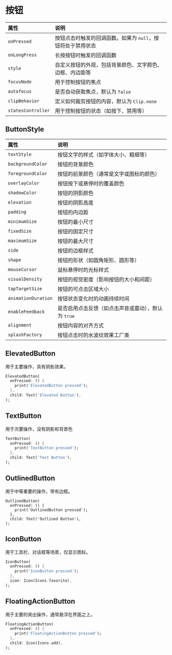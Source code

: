 # 按钮



| 属性               | 说明                                                        |
| :----------------- | :---------------------------------------------------------- |
| `onPressed`        | 按钮点击时触发的回调函数。如果为 `null`，按钮将处于禁用状态 |
| `onLongPress`      | 长按按钮时触发的回调函数                                    |
| `style`            | 自定义按钮的外观，包括背景颜色、文字颜色、边框、内边距等    |
| `focusNode`        | 用于控制按钮的焦点                                          |
| `autofocus`        | 是否自动获取焦点，默认为 `false`                            |
| `clipBehavior`     | 定义如何裁剪按钮的内容，默认为 `Clip.none`                  |
| `statesController` | 用于控制按钮的状态（如按下、禁用等）                        |



## ButtonStyle

| 属性                | 说明                                                |
| :------------------ | :-------------------------------------------------- |
| `textStyle`         | 按钮文字的样式（如字体大小、粗细等）                |
| `backgroundColor`   | 按钮的背景颜色                                      |
| `foregroundColor`   | 按钮的前景颜色（通常是文字或图标的颜色）            |
| `overlayColor`      | 按钮按下或悬停时的覆盖颜色                          |
| `shadowColor`       | 按钮的阴影颜色                                      |
| `elevation`         | 按钮的阴影高度                                      |
| `padding`           | 按钮的内边距                                        |
| `minimumSize`       | 按钮的最小尺寸                                      |
| `fixedSize`         | 按钮的固定尺寸                                      |
| `maximumSize`       | 按钮的最大尺寸                                      |
| `side`              | 按钮的边框样式                                      |
| `shape`             | 按钮的形状（如圆角矩形、圆形等）                    |
| `mouseCursor`       | 鼠标悬停时的光标样式                                |
| `visualDensity`     | 按钮的视觉密度（影响按钮的大小和间距）              |
| `tapTargetSize`     | 按钮的可点击区域大小                                |
| `animationDuration` | 按钮状态变化时的动画持续时间                        |
| `enableFeedback`    | 是否启用点击反馈（如点击声音或震动），默认为 `true` |
| `alignment`         | 按钮内容的对齐方式                                  |
| `splashFactory`     | 按钮点击时的水波纹效果工厂类                        |



## ElevatedButton

用于主要操作，具有阴影效果。

```dart
ElevatedButton(
  onPressed: () {
    print('ElevatedButton pressed');
  },
  child: Text('Elevated Button'),
);
```



## TextButton

用于次要操作，没有阴影和背景色

```dart
TextButton(
  onPressed: () {
    print('TextButton pressed');
  },
  child: Text('Text Button'),
);
```



## OutlinedButton

用于中等重要的操作，带有边框。

```
OutlinedButton(
  onPressed: () {
    print('OutlinedButton pressed');
  },
  child: Text('Outlined Button'),
);
```



## IconButton

用于工具栏、对话框等场景，仅显示图标。

```dart
IconButton(
  onPressed: () {
    print('IconButton pressed');
  },
  icon: Icon(Icons.favorite),
);
```



## FloatingActionButton

用于主要的突出操作，通常悬浮在界面之上。

```dart
FloatingActionButton(
  onPressed: () {
    print('FloatingActionButton pressed');
  },
  child: Icon(Icons.add),
);
```



